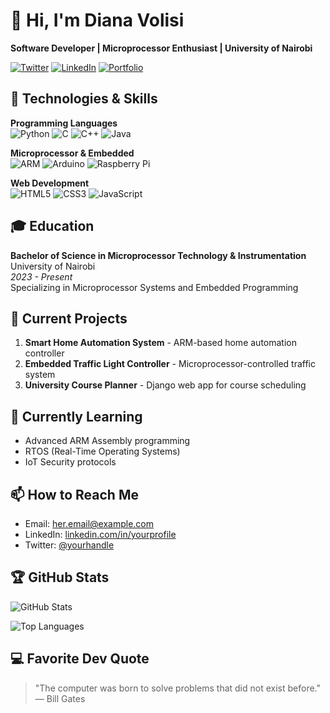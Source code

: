 # 👋 Hi, I'm Diana Volisi

**Software Developer | Microprocessor Enthusiast | University of Nairobi**

[![Twitter](https://img.shields.io/badge/Twitter-1DA1F2?style=for-the-badge&logo=twitter&logoColor=white)](https://twitter.com/yourhandle)
[![LinkedIn](https://img.shields.io/badge/LinkedIn-0077B5?style=for-the-badge&logo=linkedin&logoColor=white)](https://linkedin.com/in/yourprofile)
[![Portfolio](https://img.shields.io/badge/Portfolio-%23000000.svg?style=for-the-badge&logo=firefox&logoColor=#FF7139)](https://dianavolisi.netlify.app)

## 🔧 Technologies & Skills

**Programming Languages**  
![Python](https://img.shields.io/badge/Python-3776AB?style=for-the-badge&logo=python&logoColor=white)
![C](https://img.shields.io/badge/C-00599C?style=for-the-badge&logo=c&logoColor=white)
![C++](https://img.shields.io/badge/C%2B%2B-00599C?style=for-the-badge&logo=c%2B%2B&logoColor=white)
![Java](https://img.shields.io/badge/Java-ED8B00?style=for-the-badge&logo=openjdk&logoColor=white)

**Microprocessor & Embedded**  
![ARM](https://img.shields.io/badge/ARM-0091BD?style=for-the-badge&logo=arm&logoColor=white)
![Arduino](https://img.shields.io/badge/Arduino-00979D?style=for-the-badge&logo=arduino&logoColor=white)
![Raspberry Pi](https://img.shields.io/badge/Raspberry%20Pi-A22846?style=for-the-badge&logo=raspberry%20pi&logoColor=white)

**Web Development**  
![HTML5](https://img.shields.io/badge/HTML5-E34F26?style=for-the-badge&logo=html5&logoColor=white)
![CSS3](https://img.shields.io/badge/CSS3-1572B6?style=for-the-badge&logo=css3&logoColor=white)
![JavaScript](https://img.shields.io/badge/JavaScript-F7DF1E?style=for-the-badge&logo=javascript&logoColor=black)

## 🎓 Education
**Bachelor of Science in Microprocessor Technology & Instrumentation**  
University of Nairobi  
*2023 - Present*  
Specializing in Microprocessor Systems and Embedded Programming

## 🔭 Current Projects

1. **Smart Home Automation System** - ARM-based home automation controller
2. **Embedded Traffic Light Controller** - Microprocessor-controlled traffic system
3. **University Course Planner** - Django web app for course scheduling

## 🌱 Currently Learning

- Advanced ARM Assembly programming
- RTOS (Real-Time Operating Systems)
- IoT Security protocols

## 📫 How to Reach Me

- Email: [her.email@example.com](mailto:her.email@example.com)
- LinkedIn: [linkedin.com/in/yourprofile](https://linkedin.com/in/yourprofile)
- Twitter: [@yourhandle](https://twitter.com/yourhandle)

## 🏆 GitHub Stats

![GitHub Stats](https://github-readme-stats.vercel.app/api?username=herusername&show_icons=true&theme=radical)

![Top Languages](https://github-readme-stats.vercel.app/api/top-langs/?username=herusername&layout=compact&theme=radical)

## 💻 Favorite Dev Quote

> "The computer was born to solve problems that did not exist before."  
> — Bill Gates
